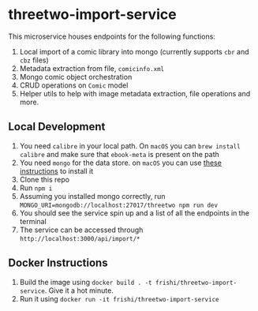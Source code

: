 # threetwo-import-service

This microservice houses endpoints for the following functions:

1. Local import of a comic library into mongo (currently supports `cbr` and `cbz` files)
2. Metadata extraction from file, `comicinfo.xml` 
3. Mongo comic object orchestration
4. CRUD operations on `Comic` model
5. Helper utils to help with image metadata extraction, file operations and more.

## Local Development

1. You need `calibre` in your local path.
   On `macOS` you can `brew install calibre` and make sure that `ebook-meta` is present on the path
2. You need `mongo` for the data store. on `macOS` you can use [these instructions](https://docs.mongodb.com/manual/tutorial/install-mongodb-on-os-x/) to install it
3. Clone this repo
4. Run `npm i`
5. Assuming you installed mongo correctly, run `MONGO_URI=mongodb://localhost:27017/threetwo npm run dev`
6. You should see the service spin up and a list of all the endpoints in the terminal
7. The service can be accessed through `http://localhost:3000/api/import/*`
## Docker Instructions

1. Build the image using `docker build . -t frishi/threetwo-import-service`. Give it a hot minute.
2. Run it using `docker run -it frishi/threetwo-import-service`
